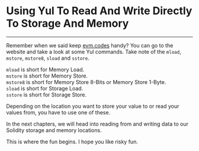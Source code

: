 # Using Yul To Read And Write Directly To Storage And Memory

---

Remember when we said keep [evm.codes](https://evm.codes) handy? You can go to the website and take a look at some Yul commands. Take note of the `mload`, `mstore`, `mstore8`, `sload` and `sstore`.

`mload` is short for Memory Load. <br>
`mstore` is short for Memory Store. <br>
`mstore8` is short for Memory Store 8-Bits or Memory Store 1-Byte. <br>
`sload` is short for Storage Load. <br>
`sstore` is short for Storage Store.

Depending on the location you want to store your value to or read your values from, you have to use one of these.

In the next chapters, we will head into reading from and writing data to our Solidity storage and memory locations.

This is where the fun begins. I hope you like risky fun.
